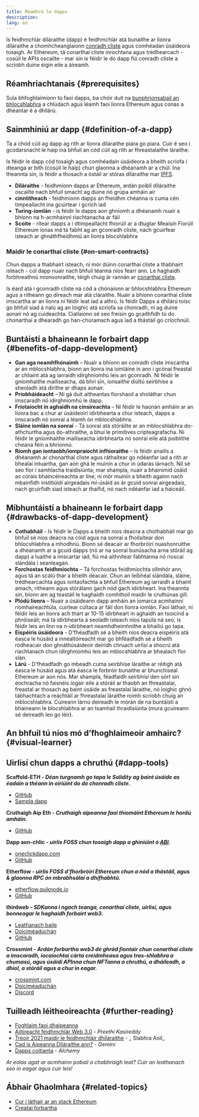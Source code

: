 ```yaml
---
title: Réamhrá le dapps
description:
lang: en
---
```


Is feidhmchlár díláraithe (dapp) é feidhmchlár atá bunaithe ar líonra díláraithe a chomhcheanglaíonn [conradh cliste](/developers/docs/smart-contracts/) agus comhéadan úsáideora tosaigh. Ar Ethereum, tá conarthaí cliste inrochtana agus trédhearcach - cosúil le APIs oscailte - mar sin is féidir le do dapp fiú conradh cliste a scríobh duine éigin eile a áireamh.

## Réamhriachtanais {#prerequisites}

Sula bhfoghlaimíonn tú faoi dapps, ba chóir duit na [bunphrionsabail an bhlocshlabhra](/developers/docs/intro-to-ethereum/) a chlúdach agus léamh faoi líonra Ethereum agus conas a dhéantar é a dhílárú.

## Sainmhíniú ar dapp {#definition-of-a-dapp}

Tá a chód cúil ag dapp ag rith ar líonra díláraithe piara go piara. Cuir é seo i gcodarsnacht le haip ina bhfuil an cód cúil ag rith ar fhreastalaithe láraithe.

Is féidir le dapp cód tosaigh agus comhéadain úsáideora a bheith scríofa i dteanga ar bith (cosúil le haip) chun glaonna a dhéanamh ar a chúl. Ina theannta sin, is féidir a thosach a óstáil ar stóras díláraithe mar [IPFS](https://ipfs.io/).

- **Díláraithe** - feidhmíonn dapps ar Ethereum, ardán poiblí díláraithe oscailte nach bhfuil smacht ag duine nó grúpa amháin air
- **cinntitheach** - feidhmíonn dapps an fheidhm chéanna is cuma cén timpeallacht ina gcuirtear i gcrích iad
- **Turing-iomlán** - is féidir le dapps aon ghníomh a dhéanamh nuair a bhíonn na h-acmhainní riachtanacha ar fáil
- **Scoite** - ritear dapps a i dtimpeallacht fhíorúil ar a dtugtar Meaisín Fíorúil Ethereum ionas má tá fabht ag an gconradh cliste, nach gcuirfear isteach ar ghnáthfheidhmiú an líonra blocshlabhra

### Maidir le conarthaí cliste {#on-smart-contracts}

Chun dapps a thabhairt isteach, ní mór dúinn conarthaí cliste a thabhairt isteach - cúl dapp nuair nach bhfuil téarma níos fearr ann. Le haghaidh forbhreathnú mionsonraithe, téigh chuig ár rannán ar [conarthaí cliste](/developers/docs/smart-contracts/).

Is éard atá i gconradh cliste ná cód a chónaíonn ar bhlocshlabhra Ethereum agus a ritheann go díreach mar atá cláraithe. Nuair a bhíonn conarthaí cliste imscartha ar an líonra ní féidir leat iad a athrú. Is féidir Dapps a dhílárú toisc go bhfuil siad á rialú ag an loighic atá scríofa sa chonradh, ní ag duine aonair nó ag cuideachta. Ciallaíonn sé seo freisin go gcaithfidh tú do chonarthaí a dhearadh go han-chúramach agus iad a thástáil go críochnúil.

## Buntáistí a bhaineann le forbairt dapp {#benefits-of-dapp-development}

- **Gan aga neamhfhónaimh** – Nuair a bhíonn an conradh cliste imscartha ar an mblocshlabhra, bíonn an líonra ina iomláine in ann i gcónaí freastal ar chliaint atá ag iarraidh idirghníomhú leis an gconradh. Ní féidir le gníomhaithe mailíseacha, dá bhrí sin, ionsaithe diúltú seirbhíse a sheoladh atá dírithe ar dhaps aonair.
- **Príobháideacht** – Ní gá duit aitheantas fíorshaoil ​​a sholáthar chun imscaradh nó idirghníomhú le dapp.
- **Friotaíocht in aghaidh na cinsireachta** – Ní féidir le haonán amháin ar an líonra bac a chur ar úsáideoirí idirbhearta a chur isteach, dapps a imscaradh nó sonraí a léamh ón mblocshlabhra.
- **Sláine iomlán na sonraí** - Tá sonraí atá stóráilte ar an mblocshlabhra do-athchurtha agus do-athraithe, a bhuí le primitives cripteagrafacha. Ní féidir le gníomhaithe mailíseacha idirbhearta nó sonraí eile atá poiblithe cheana féin a bhrionnú.
- **Ríomh gan iontaobh/iompraíocht infhíoraithe** – Is féidir anailís a dhéanamh ar chonarthaí cliste agus ráthaítear go ndéanfar iad a rith ar bhealaí intuartha, gan aon ghá le muinín a chur in údarás lárnach. Níl sé seo fíor i samhlacha traidisiúnta; mar shampla, nuair a bhainimid úsáid as córais bhaincéireachta ar líne, ní mór muinín a bheith againn nach mbainfidh institiúidí airgeadais mí-úsáid as ár gcuid sonraí airgeadais, nach gcuirfidh siad isteach ar thaifid, nó nach ndéanfar iad a haiceáil.

## Míbhuntáistí a bhaineann le forbairt dapp {#drawbacks-of-dapp-development}

- **Cothabháil** - Is féidir le Dapps a bheith níos deacra a chothabháil mar go bhfuil sé níos deacra na cóid agus na sonraí a fhoilsítear don bhlocshlabhra a mhodhnú. Bíonn sé deacair ar fhorbróirí nuashonruithe a dhéanamh ar a gcuid dapps (nó ar na sonraí bunúsacha arna stóráil ag dapp) a luaithe a imscartar iad, fiú má aithnítear fabhtanna nó rioscaí slándála i seanleagan.
- **Forchostas feidhmíochta** – Tá forchostas feidhmíochta ollmhór ann, agus tá an scálú thar a bheith deacair. Chun an leibhéal slándála, sláine, trédhearcachta agus iontaofachta a bhfuil Ethereum ag iarraidh a bhaint amach, ritheann agus stórálann gach nód gach idirbheart. Ina theannta sin, bíonn am ag teastáil le haghaidh comhthoil maidir le cruthúnas gill.
- **Plódú líonra** – Nuair a úsáideann dapp amháin an iomarca acmhainní ríomhaireachtúla, cuirtear cúltaca ar fáil don líonra iomlán. Faoi láthair, ní féidir leis an líonra ach thart ar 10-15 idirbheart in aghaidh an tsoicind a phróiseáil; má tá idirbhearta á seoladh isteach níos tapúla ná seo, is féidir leis an linn na n-idirbheart neamhdheimhnithe a bhailiú go tapa.
- **Eispéiris úsáideora** - D'fhéadfadh sé a bheith níos deacra eispéiris atá éasca le húsáid a innealtóireacht mar go bhféadfadh sé a bheith ródheacair don ghnáthúsáideoir deiridh chruach uirlisí a shocrú atá riachtanach chun idirghníomhú leis an mblocshlabhra ar bhealach fíor slán.
- **Lárú** - D'fhéadfadh go mbeadh cuma seirbhíse láraithe ar réitigh atá éasca le húsáid agus atá éasca le forbróir bunaithe ar bhunchiseal Ethereum ar aon nós. Mar shampla, féadfaidh seirbhísí den sórt sin eochracha nó faisnéis íogair eile a stóráil ar thaobh an fhreastalaí, freastal ar thosach ag baint úsáide as freastalaí láraithe, nó loighic ghnó tábhachtach a reáchtáil ar fhreastalaí láraithe roimh scríobh chuig an mblocshlabhra. Cuireann lárnú deireadh le mórán de na buntáistí a bhaineann le blocshlabhra ar an tsamhail thraidisiúnta (mura gcuireann sé deireadh leo go léir).

## An bhfuil tú níos mó d’fhoghlaimeoir amhairc? {#visual-learner}

<YouTube id="F50OrwV6Uk8" />

## Uirlisí chun dapps a chruthú {#dapp-tools}

**Scaffold-ETH _- Déan turgnamh go tapa le Solidity ag baint úsáide as éadain a théann in oiriúint do do chonradh cliste._**

- [GitHub](https://github.com/scaffold-eth/scaffold-eth-2)
- [Sampla dapp](https://punkwallet.io/)

**Cruthaigh Aip Eth _- Cruthaigh aipeanna faoi thiomáint Ethereum le hordú amháin._**

- [GitHub](https://github.com/paulrberg/create-eth-app)

**Dapp aon-chlic _- uirlis FOSS chun tosaigh dapp a ghiniúint ó [ABI](/glossary/#abi)._**

- [oneclickdapp.com](https://oneclickdapp.com)
- [GitHub](https://github.com/oneclickdapp/oneclickdapp-v1)

**Etherflow _- uirlis FOSS d’fhorbróirí Ethereum chun a nód a thástáil, agus & glaonna RPC ón mbrabhsálaí a dhífhabhtú._**

- [etherflow.quiknode.io](https://etherflow.quiknode.io/)
- [GitHub](https://github.com/abunsen/etherflow)

**thirdweb _- SDKanna i ngach teanga, conarthaí cliste, uirlisí, agus bonneagar le haghaidh forbairt web3._**

- [Leathanach baile](https://thirdweb.com/)
- [Doiciméadúchán](https://portal.thirdweb.com/)
- [GitHub](https://github.com/thirdweb-dev/)

**Crossmint _- Ardán forbartha web3 de ghrád fiontair chun conarthaí cliste a imscaradh, íocaíochtaí cárta creidmheasa agus tras-shlabhra a chumasú, agus úsáidí APInna chun NFTanna a chruthú, a dháileadh, a dhíol, a stóráil agus a chur in eagar._**

- [crossmint.com](https://www.crossmint.com)
- [Doiciméadúchán](https://docs.crossmint.com)
- [Discord](https://discord.com/invite/crossmint)

## Tuilleadh léitheoireachta {#further-reading}

- [Foghlaim faoi dhaipeanna](/dapps)
- [Ailtireacht feidhmchlár Web 3.0](https://www.preethikasireddy.com/post/the-architecture-of-a-web-3-0-application) - _Preethi Kasireddy_
- [Treoir 2021 maidir le feidhmchláir dhíláraithe](https://limechain.tech/blog/what-are-dapps-the-2021-guide/) - _ Slabhra Aoil_
- [Cad is Aipeanna Díláraithe ann?](https://www.gemini.com/cryptopedia/decentralized-applications-defi-dapps) - _Gemini_
- [Dapps coitianta](https://www.alchemy.com/dapps) - _Alchemy_

_Ar eolas agat ar acmhainn pobail a chabhraigh leat? Cuir an leathanach seo in eagar agus cuir leis!_

## Ábhair Ghaolmhara {#related-topics}

- [Cur i láthair ar an stack Ethereum](/developers/docs/ethereum-stack/)
- [Creataí forbartha](/developers/docs/frameworks/)
